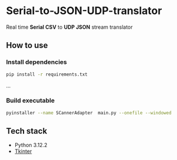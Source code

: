 # Serial-to-JSON-UDP-translator
Real time **Serial CSV** to **UDP JSON** stream translator

<!-- ## General schema
![General schema](img/general-schema.png) -->

## How to use
### Install dependencies
```bash
pip install -r requirements.txt
```

...

### Build executable
```bash
pyinstaller --name SCannerAdapter  main.py --onefile --windowed
```

## Tech stack
- Python 3.12.2
- [Tkinter](https://docs.python.org/3/library/tkinter.html)
